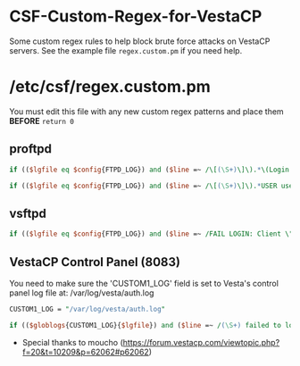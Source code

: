 # CSF-Custom-Regex-for-VestaCP
Some custom regex rules to help block brute force attacks on VestaCP servers. See the example file `regex.custom.pm` if you need help.

# /etc/csf/regex.custom.pm
You must edit this file with any new custom regex patterns and place them **BEFORE** `return 0`

## proftpd

```perl
if (($lgfile eq $config{FTPD_LOG}) and ($line =~ /\[(\S+)\]\).*\(Login failed\)/)) { return ("Failed FTP login from",$1,"proftpd_ss88","5","20,21","1"); }

if (($lgfile eq $config{FTPD_LOG}) and ($line =~ /\[(\S+)\]\).*USER user: no such user found/)) { return ("Failed FTP login from",$1,"proftpd_ss88","5","20,21","1"); }
```

## vsftpd

```perl
if (($lgfile eq $config{FTPD_LOG}) and ($line =~ /FAIL LOGIN: Client \"(\S+)\"/)) { return ("Failed FTP login from",$1,"vsftpd_ss88","5","20,21","1"); }
```

## VestaCP Control Panel (8083)

You need to make sure the 'CUSTOM1_LOG' field is set to Vesta's control panel log file at: /var/log/vesta/auth.log

```perl
CUSTOM1_LOG = "/var/log/vesta/auth.log"
```

```perl
if (($globlogs{CUSTOM1_LOG}{$lgfile}) and ($line =~ /(\S+) failed to login/)) { return ("Login attempt to VestaCP from",$1,"VESTAloginAttempt","5","8083","1"); }
```
* Special thanks to moucho (https://forum.vestacp.com/viewtopic.php?f=20&t=10209&p=62062#p62062)
